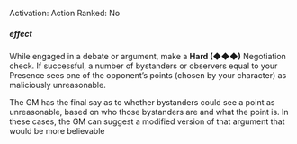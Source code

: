 Activation: Action
Ranked: No
##### effect
While engaged in a debate or argument,
make a **Hard (◆◆◆)** Negotiation check. If
successful, a number of bystanders or
observers equal to your Presence sees one of
the opponent’s points (chosen by your
character) as maliciously unreasonable.

The GM has the final say as to whether
bystanders could see a point as
unreasonable, based on who those
bystanders are and what the point is. In these
cases, the GM can suggest a modified version
of that argument that would be more
believable